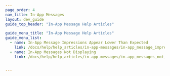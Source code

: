 ```yaml
---
page_order: 4
nav_title: In-App Messages
layout: dev_guide
guide_top_header: "In-App Message Help Articles"

guide_menu_title: "In-App Message Help Articles"
guide_menu_list:
  - name: In-App Message Impressions Appear Lower Than Expected
    link: /docs/help/help_articles/in-app-messages/in-app_message_impressions_appear_lower_than_expected/
  - name: In-App Messages Not Displaying
    link: /docs/help/help_articles/in-app-messages/in-app_messages_not_displaying/


---
```

